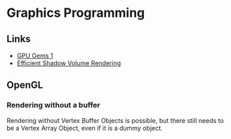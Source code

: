 # Graphics Programming

## Links

-   [GPU Gems 1](https://developer.nvidia.com/gpugems/gpugems/contributors)
-   [Efficient Shadow Volume Rendering](https://developer.nvidia.com/gpugems/gpugems/part-ii-lighting-and-shadows/chapter-9-efficient-shadow-volume-rendering)

## OpenGL

### Rendering without a buffer

Rendering without Vertex Buffer Objects is possible, but there still needs to be a Vertex Array Object, even if
it is a dummy object.


